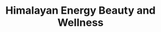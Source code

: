 ---
title: "Himalayan Energy Beauty and Wellness"
url: /bowmanville/himalayan-energy-beauty-and-wellness/
shop: Kosmetik
---